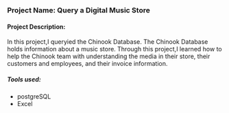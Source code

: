 ### Project Name: Query a Digital Music Store
#### Project Description:
In this project,I queryied the Chinook Database. The Chinook Database holds information about a music store. Through this project,I learned how to help the Chinook team with understanding the media in their store, their customers and employees, and their invoice information.

##### Tools used:
- postgreSQL
- Excel

